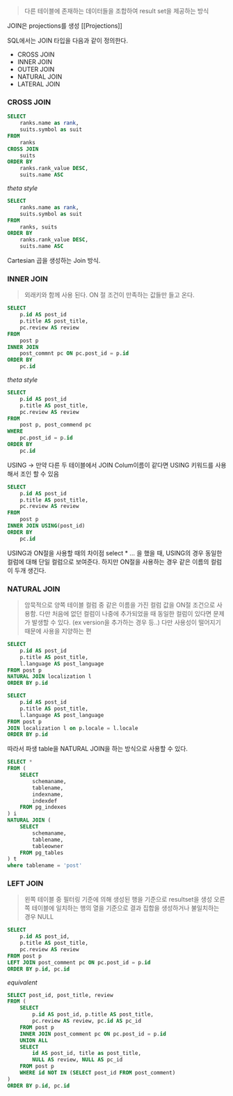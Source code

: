 > 다른 테이블에 존재하는 데이터들을 조합하여 result set을 제공하는 방식

JOIN은 projections를 생성 [[Projections]]


SQL에서는 JOIN 타입을 다음과 같이 정의한다.
- CROSS JOIN
- INNER JOIN
- OUTER JOIN
- NATURAL JOIN
- LATERAL JOIN

### CROSS JOIN
```sql
SELECT
	ranks.name as rank,
	suits.symbol as suit
FROM
	ranks
CROSS JOIN
	suits
ORDER BY
	ranks.rank_value DESC,
	suits.name ASC
```

*theta style* 
```sql
SELECT
	ranks.name as rank,
	suits.symbol as suit
FROM
	ranks, suits
ORDER BY
	ranks.rank_value DESC,
	suits.name ASC
```

Cartesian 곱을 생성하는 Join 방식.

### INNER JOIN
> 외래키와 함께 사용 된다.
> ON 절 조건이 만족하는 값들만 들고 온다.

```sql
SELECT 
	p.id AS post_id
	p.title AS post_title,
	pc.review AS review
FROM
	post p
INNER JOIN 
	post_commnt pc ON pc.post_id = p.id
ORDER BY
	pc.id
```

*theta style*

```sql
SELECT 
	p.id AS post_id
	p.title AS post_title,
	pc.review AS review
FROM
	post p, post_commend pc 
WHERE 
	pc.post_id = p.id
ORDER BY
	pc.id
```

USING
-> 만약 다른 두 테이블에서 JOIN Colum이름이 같다면 USING 키워드를 사용해서 조인 할 수 있음

```sql
SELECT 
	p.id AS post_id
	p.title AS post_title,
	pc.review AS review
FROM
	post p
INNER JOIN USING(post_id)
ORDER BY
	pc.id
```

USING과 ON절을 사용할 때의 차이점 
select * ... 을 했을 때, USING의 경우 동일한 컬럼에 대해 단일 컬럼으로 보여준다. 하지만 ON절을 사용하는 경우 같은 이름의 컬럼이 두개 생긴다. 


### NATURAL JOIN
> 암묵적으로 양쪽 테이블 컬럼 중 같은 이름을 가진 컬럼 값을 ON절 조건으로 사용함.
> 다만 처음에 없던 컬럼이 나중에 추가되었을 때 동일한 컬럼이 있다면 문제가 발생할 수 있다.
> (ex version을 추가하는 경우 등..)
> 다만 사용성이 떨어지기 때문에 사용을 지양하는 편

```sql
SELECT
	p.id AS post_id
	p.title AS post_title,
	l.language AS post_language
FROM post p
NATURAL JOIN localization l 
ORDER BY p.id
```

```sql
SELECT
	p.id AS post_id
	p.title AS post_title,
	l.language AS post_language
FROM post p
JOIN localization l on p.locale = l.locale 
ORDER BY p.id
```

따라서 파생 table을 NATURAL JOIN을 하는 방식으로 사용할 수 있다.

```sql
SELECT *
FROM (
	SELECT
		schemaname,
		tablename,
		indexname,
		indexdef
	FROM pg_indexes
) i 
NATURAL JOIN (
	SELECT 
		schemaname,
		tablename,
		tableowner
	FROM pg_tables
) t 
where tablename = 'post'
```

### LEFT JOIN
> 왼쪽 테이블 중 필터링 기준에 의해 생성된 행을 기준으로 resultset을 생성
> 오른쪽 테이블에 일치하는 행의 열을 기준으로 결과 집합을 생성하거나 불일치하는 경우 NULL

```sql
SELECT 
	p.id AS post_id,
	p.title AS post_title,
	pc.review AS review
FROM post p
LEFT JOIN post_comment pc ON pc.post_id = p.id
ORDER BY p.id, pc.id
```

*equivalent*
```sql
SELECT post_id, post_title, review
FROM (
	SELECT 
		p.id AS post_id, p.title AS post_title,
		pc.review AS review, pc.id AS pc_id
	FROM post p 
	INNER JOIN post_comment pc ON pc.post_id = p.id
	UNION ALL
	SELECT 
		id AS post_id, title as post_title,
		NULL AS review, NULL AS pc_id
	FROM post p 
	WHERE id NOT IN (SELECT post_id FROM post_comment)
)
ORDER BY p.id, pc.id
```